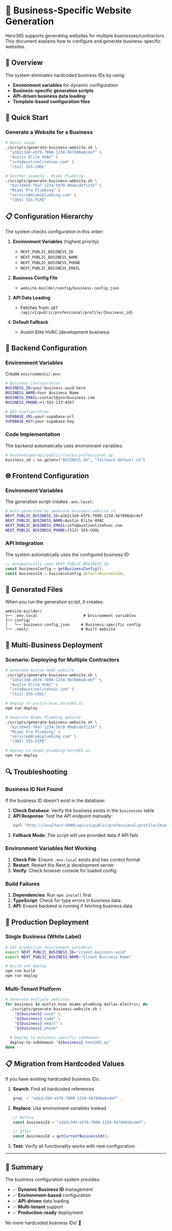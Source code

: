 # 🏢 Business-Specific Website Generation

Hero365 supports generating websites for multiple businesses/contractors. This document explains how to configure and generate business-specific websites.

## 🎯 Overview

The system eliminates hardcoded business IDs by using:
- **Environment variables** for dynamic configuration
- **Business-specific generation scripts** 
- **API-driven business data loading**
- **Template-based configuration files**

## 🚀 Quick Start

### Generate a Website for a Business

```bash
# Basic usage
./scripts/generate-business-website.sh \
  "a1b2c3d4-e5f6-7890-1234-567890abcdef" \
  "Austin Elite HVAC" \
  "info@austinelitehvac.com" \
  "(512) 555-COOL"

# Another example - Miami Plumbing
./scripts/generate-business-website.sh \
  "b2c3d4e5-f6a7-1234-5678-90abcdef1234" \
  "Miami Pro Plumbing" \
  "service@miamiplumbing.com" \
  "(305) 555-PIPE"
```

## 📋 Configuration Hierarchy

The system checks configuration in this order:

1. **Environment Variables** (highest priority)
   - `NEXT_PUBLIC_BUSINESS_ID`
   - `NEXT_PUBLIC_BUSINESS_NAME`
   - `NEXT_PUBLIC_BUSINESS_PHONE`
   - `NEXT_PUBLIC_BUSINESS_EMAIL`

2. **Business Config File**
   - `website-builder/config/business-config.json`

3. **API Data Loading**
   - Fetches from: `GET /api/v1/public/professional/profile/{business_id}`

4. **Default Fallback**
   - Austin Elite HVAC (development business)

## 🔧 Backend Configuration

### Environment Variables

Create `environments/.env`:

```bash
# Business Configuration
BUSINESS_ID=your-business-uuid-here
BUSINESS_NAME=Your Business Name
BUSINESS_EMAIL=contact@yourbusiness.com
BUSINESS_PHONE=+1-555-123-4567

# API Configuration
SUPABASE_URL=your-supabase-url
SUPABASE_KEY=your-supabase-key
```

### Code Implementation

The backend automatically uses environment variables:

```python
# backend/app/api/public/routes/professional.py
business_id = os.getenv("BUSINESS_ID", "fallback-default-id")
```

## 🌐 Frontend Configuration

### Environment Variables

The generation script creates `.env.local`:

```bash
# Auto-generated by generate-business-website.sh
NEXT_PUBLIC_BUSINESS_ID=a1b2c3d4-e5f6-7890-1234-567890abcdef
NEXT_PUBLIC_BUSINESS_NAME=Austin Elite HVAC
NEXT_PUBLIC_BUSINESS_EMAIL=info@austinelitehvac.com
NEXT_PUBLIC_BUSINESS_PHONE=(512) 555-COOL
```

### API Integration

The system automatically uses the configured business ID:

```typescript
// Automatically uses NEXT_PUBLIC_BUSINESS_ID
const businessConfig = getBusinessConfig();
const businessId = businessConfig.defaultBusinessId;
```

## 📁 Generated Files

When you run the generation script, it creates:

```
website-builder/
├── .env.local                    # Environment variables
├── config/
│   └── business-config.json     # Business-specific config
└── .next/                       # Built website
```

## 🎨 Multi-Business Deployment

### Scenario: Deploying for Multiple Contractors

```bash
# Generate Austin HVAC website
./scripts/generate-business-website.sh \
  "a1b2c3d4-e5f6-7890-1234-567890abcdef" \
  "Austin Elite HVAC" \
  "info@austinelitehvac.com" \
  "(512) 555-COOL"

# Deploy to austin-hvac.hero365.ai
npm run deploy

# Generate Miami Plumbing website  
./scripts/generate-business-website.sh \
  "b2c3d4e5-f6a7-1234-5678-90abcdef1234" \
  "Miami Pro Plumbing" \
  "service@miamiplumbing.com" \
  "(305) 555-PIPE"

# Deploy to miami-plumbing.hero365.ai
npm run deploy
```

## 🔍 Troubleshooting

### Business ID Not Found

If the business ID doesn't exist in the database:

1. **Check Database**: Verify the business exists in the `businesses` table
2. **API Response**: Test the API endpoint manually:
   ```bash
   curl "http://localhost:8000/api/v1/public/professional/profile/{business_id}"
   ```
3. **Fallback Mode**: The script will use provided data if API fails

### Environment Variables Not Working

1. **Check File**: Ensure `.env.local` exists and has correct format
2. **Restart**: Restart the Next.js development server
3. **Verify**: Check browser console for loaded config

### Build Failures

1. **Dependencies**: Run `npm install` first
2. **TypeScript**: Check for type errors in business data
3. **API**: Ensure backend is running if fetching business data

## 🚀 Production Deployment

### Single Business (White Label)

```bash
# Set production environment variables
export NEXT_PUBLIC_BUSINESS_ID="client-business-uuid"
export NEXT_PUBLIC_BUSINESS_NAME="Client Business Name"

# Build and deploy
npm run build
npm run deploy
```

### Multi-Tenant Platform

```bash
# Generate multiple websites
for business in austin-hvac miami-plumbing dallas-electric; do
  ./scripts/generate-business-website.sh \
    "${business}_uuid" \
    "${business}_name" \
    "${business}_email" \
    "${business}_phone"
  
  # Deploy to business-specific subdomain
  deploy-to-subdomain "${business}.hero365.ai"
done
```

## 📋 Migration from Hardcoded Values

If you have existing hardcoded business IDs:

1. **Search**: Find all hardcoded references
   ```bash
   grep -r "a1b2c3d4-e5f6-7890-1234-567890abcdef" .
   ```

2. **Replace**: Use environment variables instead
   ```typescript
   // Before
   const businessId = "a1b2c3d4-e5f6-7890-1234-567890abcdef";
   
   // After  
   const businessId = getCurrentBusinessId();
   ```

3. **Test**: Verify all functionality works with new configuration

---

## 🎯 Summary

The business configuration system provides:
- ✅ **Dynamic Business ID** management
- ✅ **Environment-based** configuration  
- ✅ **API-driven** data loading
- ✅ **Multi-tenant** support
- ✅ **Production-ready** deployment

No more hardcoded business IDs! 🎉
